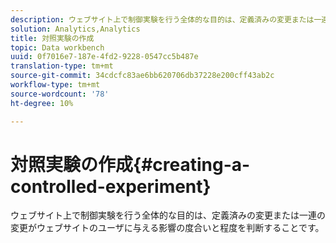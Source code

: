 ```yaml
---
description: ウェブサイト上で制御実験を行う全体的な目的は、定義済みの変更または一連の変更がウェブサイトのユーザに与える影響の度合いと程度を判断することです。
solution: Analytics,Analytics
title: 対照実験の作成
topic: Data workbench
uuid: 0f7016e7-187e-4fd2-9228-0547cc5b487e
translation-type: tm+mt
source-git-commit: 34cdcfc83ae6bb620706db37228e200cff43ab2c
workflow-type: tm+mt
source-wordcount: '78'
ht-degree: 10%

---
```



# 対照実験の作成{#creating-a-controlled-experiment}

ウェブサイト上で制御実験を行う全体的な目的は、定義済みの変更または一連の変更がウェブサイトのユーザに与える影響の度合いと程度を判断することです。


